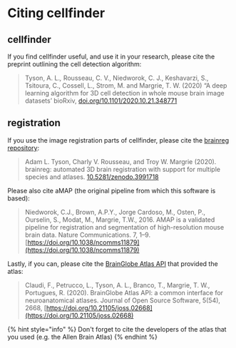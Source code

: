 # Citing cellfinder

## cellfinder

If you find cellfinder useful, and use it in your research, please cite the preprint outlining the cell detection algorithm:

> Tyson, A. L._,_ Rousseau, C. V., Niedworok, C. J., Keshavarzi, S., Tsitoura, C., Cossell, L., Strom, M. and Margrie, T. W. \(2020\) “A deep learning algorithm for 3D cell detection in whole mouse brain image datasets’ bioRxiv, [doi.org/10.1101/2020.10.21.348771](https://doi.org/10.1101/2020.10.21.348771)

## registration

If you use the image registration parts of cellfinder, please cite the [brainreg repository](https://github.com/brainglobe/brainreg):

> Adam L. Tyson, Charly V. Rousseau, and Troy W. Margrie \(2020\). brainreg: automated 3D brain registration with support for multiple species and atlases. [10.5281/zenodo.3991718](https://doi.org/10.5281/zenodo.3991718)

Please also cite aMAP \(the original pipeline from which this software is based\):

> Niedworok, C.J., Brown, A.P.Y., Jorge Cardoso, M., Osten, P., Ourselin, S., Modat, M., Margrie, T.W., 2016. AMAP is a validated pipeline for registration and segmentation of high-resolution mouse brain data. Nature Communications. 7, 1–9. [https://doi.org/10.1038/ncomms11879](https://doi.org/10.1038/ncomms11879)

Lastly, if you can, please cite the [BrainGlobe Atlas API](https://github.com/brainglobe/bg-atlasapi) that provided the atlas:

> Claudi, F., Petrucco, L., Tyson, A. L., Branco, T., Margrie, T. W., Portugues, R. \(2020\). BrainGlobe Atlas API: a common interface for neuroanatomical atlases. Journal of Open Source Software, 5\(54\), 2668, [https://doi.org/10.21105/joss.02668](https://doi.org/10.21105/joss.02668)

{% hint style="info" %}
Don't forget to cite the developers of the atlas that you used \(e.g. the Allen Brain Atlas\)
{% endhint %}

